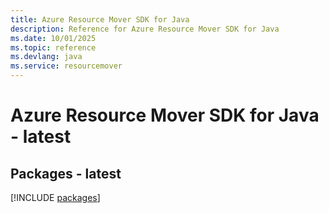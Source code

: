 ```yaml
---
title: Azure Resource Mover SDK for Java
description: Reference for Azure Resource Mover SDK for Java
ms.date: 10/01/2025
ms.topic: reference
ms.devlang: java
ms.service: resourcemover
---
```

# Azure Resource Mover SDK for Java - latest
## Packages - latest
[!INCLUDE [packages](resource-mover-index.md)]